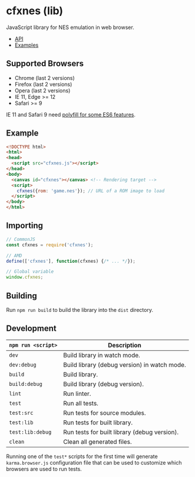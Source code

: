 # cfxnes (lib)

JavaScript library for NES emulation in web browser.

- [API](API.md)
- [Examples](examples)

## Supported Browsers

- Chrome (last 2 versions)
- Firefox (last 2 versions)
- Opera (last 2 versions)
- IE 11, Edge >= 12
- Safari >= 9

IE 11 and Safari 9 need [polyfill for some ES6 features](polyfills.js).

## Example

``` html
<!DOCTYPE html>
<html>
<head>
  <script src="cfxnes.js"></script>
</head>
<body>
  <canvas id="cfxnes"></canvas> <!-- Rendering target -->
  <script>
    cfxnes({rom: 'game.nes'}); // URL of a ROM image to load
  </script>
</body>
</html>
```

## Importing

``` javascript
// CommonJS
const cfxnes = require('cfxnes');

// AMD
define(['cfxnes'], function(cfxnes) {/* ... */});

// Global variable
window.cfxnes;
```

## Building

Run `npm run build` to build the library into the `dist` directory.

## Development

| `npm run <script>` | Description                                  |
| ------------------ | -------------------------------------------- |
| `dev`              | Build library in watch mode.                 |
| `dev:debug`        | Build library (debug version) in watch mode. |
| `build`            | Build library.                               |
| `build:debug`      | Build library (debug version).               |
| `lint`             | Run linter.                                  |
| `test`             | Run all tests.                               |
| `test:src`         | Run tests for source modules.                |
| `test:lib`         | Run tests for built library.                 |
| `test:lib:debug`   | Run tests for built library (debug version). |
| `clean`            | Clean all generated files.                   |

Running one of the `test*` scripts for the first time will generate `karma.browser.js` configuration file that can be used to customize which browsers are used to run tests.
